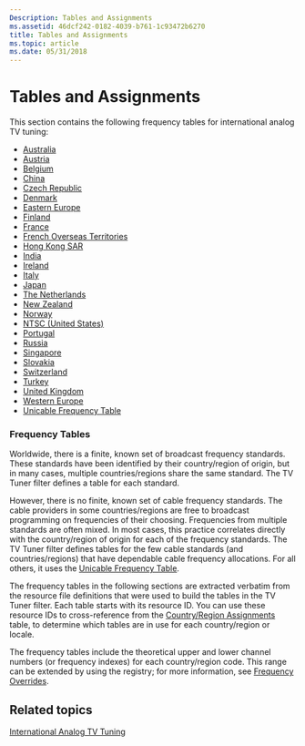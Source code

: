 ```yaml
---
Description: Tables and Assignments
ms.assetid: 46dcf242-0182-4039-b761-1c93472b6270
title: Tables and Assignments
ms.topic: article
ms.date: 05/31/2018
---
```


# Tables and Assignments

This section contains the following frequency tables for international analog TV tuning:

-   [Australia](australia.md)
-   [Austria](austria-channel-assignments.md)
-   [Belgium](belgium-channel-assignments.md)
-   [China](china.md)
-   [Czech Republic](czech-republic.md)
-   [Denmark](denmark-channel-assignments.md)
-   [Eastern Europe](eastern-europe.md)
-   [Finland](finland-channel-assignments.md)
-   [France](france.md)
-   [French Overseas Territories](french-overseas-territories.md)
-   [Hong Kong SAR](hong-kong-sar-channel-assignments.md)
-   [India](india-channel-assignments.md)
-   [Ireland](ireland.md)
-   [Italy](italy.md)
-   [Japan](japan.md)
-   [The Netherlands](the-netherlands-channel-assignments.md)
-   [New Zealand](new-zealand.md)
-   [Norway](norway-channel-assignments.md)
-   [NTSC (United States)](ntsc--united-states.md)
-   [Portugal](portugal-channel-assignments.md)
-   [Russia](russia-channel-assignments.md)
-   [Singapore](singapore-channel-assignments.md)
-   [Slovakia](slovakia-channel-assignments.md)
-   [Switzerland](switzerland-channel-assignments.md)
-   [Turkey](turkey-channel-assignments.md)
-   [United Kingdom](united-kingdom.md)
-   [Western Europe](western-europe.md)
-   [Unicable Frequency Table](unicable-frequency-table.md)

### Frequency Tables

Worldwide, there is a finite, known set of broadcast frequency standards. These standards have been identified by their country/region of origin, but in many cases, multiple countries/regions share the same standard. The TV Tuner filter defines a table for each standard.

However, there is no finite, known set of cable frequency standards. The cable providers in some countries/regions are free to broadcast programming on frequencies of their choosing. Frequencies from multiple standards are often mixed. In most cases, this practice correlates directly with the country/region of origin for each of the frequency standards. The TV Tuner filter defines tables for the few cable standards (and countries/regions) that have dependable cable frequency allocations. For all others, it uses the [Unicable Frequency Table](unicable-frequency-table.md).

The frequency tables in the following sections are extracted verbatim from the resource file definitions that were used to build the tables in the TV Tuner filter. Each table starts with its resource ID. You can use these resource IDs to cross-reference from the [Country/Region Assignments](country-region-assignments.md) table, to determine which tables are in use for each country/region or locale.

The frequency tables include the theoretical upper and lower channel numbers (or frequency indexes) for each country/region code. This range can be extended by using the registry; for more information, see [Frequency Overrides](frequency-overrides.md).

## Related topics

<dl> <dt>

[International Analog TV Tuning](international-analog-tv-tuning.md)
</dt> </dl>

 

 



